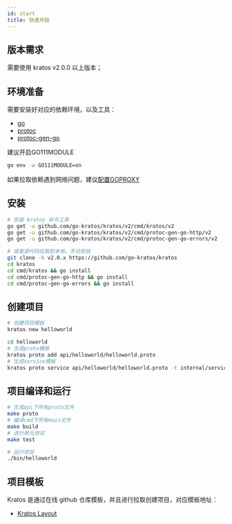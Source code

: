 ```yaml
---
id: start
title: 快速开始
---
```


## 版本需求
需要使用 kratos v2.0.0 以上版本；

## 环境准备
需要安装好对应的依赖环境，以及工具：
- [go](https://golang.org/dl/)
- [protoc](https://github.com/protocolbuffers/protobuf)
- [protoc-gen-go](https://github.com/protocolbuffers/protobuf-go)

建议开启GO111MODULE
```bash
go env -w GO111MODULE=on
```

如果拉取依赖遇到网络问题，建议[配置GOPROXY](https://goproxy.cn/)

## 安装

```bash
# 安装 kratos 命令工具
go get -u github.com/go-kratos/kratos/v2/cmd/kratos/v2
go get -u github.com/go-kratos/kratos/v2/cmd/protoc-gen-go-http/v2
go get -u github.com/go-kratos/kratos/v2/cmd/protoc-gen-go-errors/v2

# 或者源代码拉取到本地，手动安装
git clone -b v2.0.x https://github.com/go-kratos/kratos
cd kratos
cd cmd/kratos && go install
cd cmd/protoc-gen-go-http && go install
cd cmd/protoc-gen-go-errors && go install
```
## 创建项目
```bash
# 创建项目模板
kratos new helloworld

cd helloworld
# 生成proto模板
kratos proto add api/helloworld/helloworld.proto
# 生成service模板
kratos proto service api/helloworld/helloworld.proto -t internal/service
```
## 项目编译和运行
```bash
# 生成api下所有proto文件
make proto
# 编译cmd下所有main文件
make build
# 进行单元测试
make test

# 运行项目
./bin/helloworld
```

## 项目模板
Kratos 是通过在线 github 仓库模板，并且进行拉取创建项目，对应模板地址：

* [Kratos Layout](https://github.com/go-kratos/kratos-layout)
